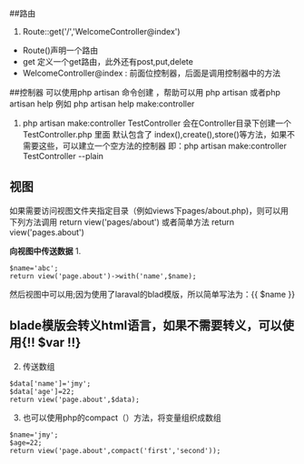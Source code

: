 ##路由
1. Route::get('/','WelcomeController@index')
- Route()声明一个路由
- get 定义一个get路由，此外还有post,put,delete 
- WelcomeController@index : 前面位控制器，后面是调用控制器中的方法

##控制器
可以使用php artisan 命令创建 ，帮助可以用 php artisan 或者php artisan help
例如 php artisan help make:controller 
1. php artisan make:controller TestController 会在Controller目录下创建一个TestController.php
里面 默认包含了 index(),create(),store()等方法，如果不需要这些，可以建立一个空方法的控制器
即：php artisan make:controller TestController --plain


## 视图
如果需要访问视图文件夹指定目录（例如views下pages/about.php)，则可以用下列方法调用
return view('pages/about') 或者简单方法 return view('pages.about')

**向视图中传送数据**
1. 
```
$name='abc';
return view('page.about')->with('name',$name);
```
然后视图中可以用<?= $name ?>;因为使用了laraval的blad模版，所以简单写法为：{{ $name }}

## blade模版会转义html语言，如果不需要转义，可以使用{!!  $var !!}

2. 传送数组
```
$data['name']='jmy';
$data['age']=22;
return view('page.about',$data);
```

3. 也可以使用php的compact（）方法，将变量组织成数组
```
$name='jmy';
$age=22;
return view('page.about',compact('first','second'));
```
